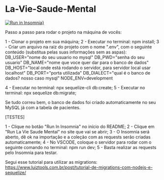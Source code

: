 # La-Vie-Saude-Mental

[![Run in Insomnia}](https://insomnia.rest/images/run.svg)](https://insomnia.rest/run/?label=La%20Vie%20Saude%20Mental&uri=https%3A%2F%2Fraw.githubusercontent.com%2FVictorF05%2FLa-Vie-Saude-Mental%2Fmain%2Fdocs%2Finsomnia_la_vie.json)

Passo a passo para rodar o projeto na máquina de vocês:

1 - Clonar o projeto em sua máquina;
2 - Executar no terminal: npm install;
3 - Criar um arquivo na raiz do projeto com o nome ".env", com o seguinte conteúdo (substitua pelas suas informações sem as aspas):
  DB_USER="nome do seu usuario no mysql"
  DB_PWD="senha do seu usuario"
  DB_NAME="nome que voce quer dar para o banco de dados"
  DB_HOST="local onde está rodando o servidor, para servidor local usar localhost"
  DB_PORT="porta utilizada"
  DB_DIALECT="qual é o banco de dados? nosso caso mysql"
  NODE_ENV=development
  
4 - Executar no terminal: npx sequelize-cli db:create;
5 - Executar no terminal: npx sequelize db:migrate;

Se tudo correu bem, o banco de dados foi criado automaticamente no seu MySQL já com a tabela de pacientes.

[TESTES]

1 - Clique no botão "Run In Insomnia" no início do README;
2 - Clique em "Run La Vie Saude Mental" no site que vai se abrir;
3 - O Insomnia será aberto, dê ok na importação e a coleção com as requests serão criadas automaticamente;
4 - No VSCODE, coloque o servidor para rodar com o seguinte comando no terminal: npm run dev;
5 - Basta realizar as requests pelo Insomnia para testar.

Segui esse tutorial para utilizar as migrations: https://www.luiztools.com.br/post/tutorial-de-migrations-com-nodejs-e-sequelize/
